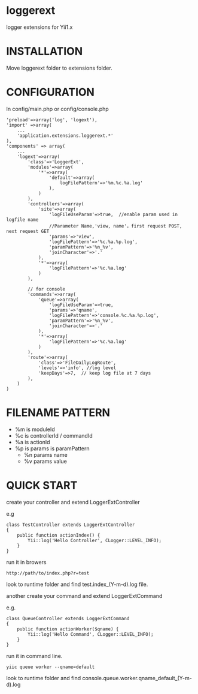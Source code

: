 loggerext
=========

logger extensions for Yii1.x

# INSTALLATION

Move loggerext folder to extensions folder.

# CONFIGURATION

In config/main.php or config/console.php

```
'preload'=>array('log', 'logext'),
'import' =>array(
	...
	'application.extensions.loggerext.*'
),
'components' => array(
	...
	'logext'=>array(
		'class'=>'LoggerExt',
		'modules'=>array(
			'*'=>array(
				'default'=>array(
					logFilePattern'=>'%m.%c.%a.log'
				),
			)
		),
		'controllers'=>array(
			'site'=>array(
				'logFileUseParam'=>true,  //enable param used in logfile name
				//Parameter Name,'view, name'，first request POST, next request GET
				'params'=>'view',  
				'logFilePattern'=>'%c.%a.%p.log',
				'paramPattern'=>'%n_%v',
				'joinCharacter'=>'.'
			),
			'*'=>array(
				'logFilePattern'=>'%c.%a.log'
			)
		),

		// for console
		'commands'=>array(
			'queue'=>array(
				'logFileUseParam'=>true,
				'params'=>'qname', 
				'logFilePattern'=>'console.%c.%a.%p.log',
				'paramPattern'=>'%n_%v',
				'joinCharacter'=>'.'
			),
			'*'=>array(
				'logFilePattern'=>'%c.%a.log'
	        )
		),
		'route'=>array(
			'class'=>'FileDailyLogRoute',
			'levels'=>'info', //log level
			'keepDays'=>7,  // keep log file at 7 days
		),
	)
)
```

# FILENAME PATTERN

* %m is moduleId
* %c is controllerId / commandId
* %a is actionId
* %p is params is paramPattern 
  * %n params name 
  * %v params value

# QUICK START

create your controller and extend LoggerExtController

e.g

```
class TestController extends LoggerExtController
{
	public function actionIndex() {
		Yii::log('Hello Controller', CLogger::LEVEL_INFO);
	}
}
```

run it in browers

```
http://path/to/index.php?r=test
```

look to runtime folder and find test.index_(Y-m-d).log file.


another create your command and extend LoggerExtCommand

e.g.

```
class QueueController extends LoggerExtCommand
{
	public function actionWorker($qname) {
		Yii::log('Hello Command', CLogger::LEVEL_INFO);
	}
}
```

run it in command line.

```
yiic queue worker --qname=default
```

look to runtime folder and find console.queue.worker.qname_default_(Y-m-d).log
